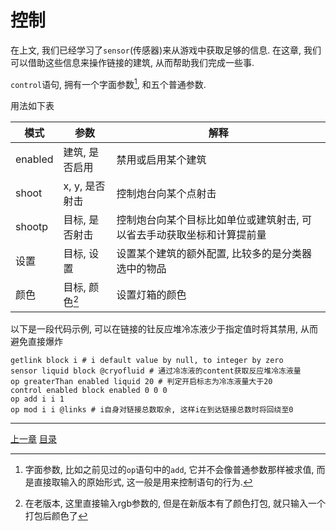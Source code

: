 # 控制
在上文, 我们已经学习了`sensor`(传感器)来从游戏中获取足够的信息.
在这章, 我们可以借助这些信息来操作链接的建筑, 从而帮助我们完成一些事.

`control`语句, 拥有一个字面参数[^1], 和五个普通参数.

用法如下表

| 模式      | 参数           | 解释                 |
| ---       | ---            | ---                  |
| enabled   | 建筑, 是否启用 | 禁用或启用某个建筑   |
| shoot     | x, y, 是否射击 | 控制炮台向某个点射击 |
| shootp    | 目标, 是否射击 | 控制炮台向某个目标比如单位或建筑射击, 可以省去手动获取坐标和计算提前量 |
| 设置      | 目标, 设置     | 设置某个建筑的额外配置, 比较多的是分类器选中的物品 |
| 颜色      | 目标, 颜色[^2] | 设置灯箱的颜色       |

以下是一段代码示例, 可以在链接的钍反应堆冷冻液少于指定值时将其禁用,
从而避免直接爆炸

```
getlink block i # i default value by null, to integer by zero
sensor liquid block @cryofluid # 通过冷冻液的content获取反应堆冷冻液量
op greaterThan enabled liquid 20 # 判定开启标志为冷冻液量大于20
control enabled block enabled 0 0 0
op add i i 1
op mod i i @links # i自身对链接总数取余, 这样i在到达链接总数时将回绕至0
```


[^1]: 字面参数, 比如之前见过的`op`语句中的`add`,
      它并不会像普通参数那样被求值, 而是直接取输入的原始形式,
      这一般是用来控制语句的行为.

[^2]: 在老版本, 这里直接输入rgb参数的, 但是在新版本有了颜色打包,
      就只输入一个打包后颜色了

---
[上一章](./09-sensor.md)
[目录](./README.md)
